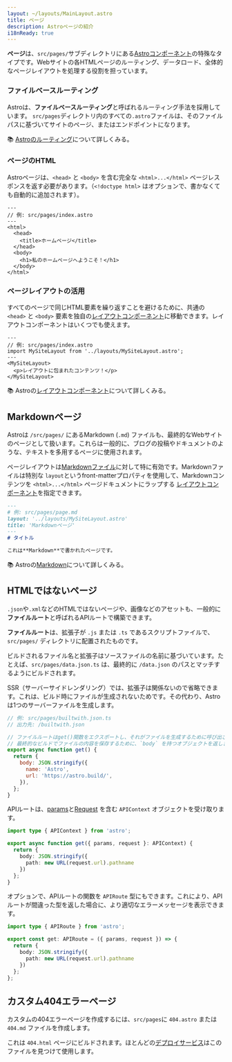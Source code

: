 ```yaml
---
layout: ~/layouts/MainLayout.astro
title: ページ
description: Astroページの紹介
i18nReady: true
---
```


**ページ**は、`src/pages/`サブディレクトリにある[Astroコンポーネント](/ja/core-concepts/astro-components/)の特殊なタイプです。Webサイトの各HTMLページのルーティング、データロード、全体的なページレイアウトを処理する役割を担っています。

### ファイルベースルーティング

Astroは、**ファイルベースルーティング**と呼ばれるルーティング手法を採用しています。 `src/pages`ディレクトリ内のすべての`.astro`ファイルは、そのファイルパスに基づいてサイトのページ、またはエンドポイントになります。

📚 [Astroのルーティング](/ja/core-concepts/routing/)について詳しくみる。

### ページのHTML

Astroページは、`<head>` と `<body>` を含む完全な `<html>...</html>` ページレスポンスを返す必要があります。（`<!doctype html>` はオプションで、書かなくても自動的に追加されます）。

```astro
---
// 例: src/pages/index.astro
---
<html>
  <head>
    <title>ホームページ</title>
  </head>
  <body>
    <h1>私のホームページへようこそ！</h1>
  </body>
</html>
```

### ページレイアウトの活用

すべてのページで同じHTML要素を繰り返すことを避けるために、共通の `<head>` と `<body>` 要素を独自の[レイアウトコンポーネント](/ja/core-concepts/layouts/)に移動できます。レイアウトコンポーネントはいくつでも使えます。

```astro
---
// 例: src/pages/index.astro
import MySiteLayout from '../layouts/MySiteLayout.astro';
---
<MySiteLayout>
  <p>レイアウトに包まれたコンテンツ！</p>
</MySiteLayout>
```

📚 Astroの[レイアウトコンポーネント](/ja/core-concepts/layouts/)について詳しくみる。


## Markdownページ

Astroは `/src/pages/` にあるMarkdown (`.md`) ファイルも、最終的なWebサイトのページとして扱います。これらは一般的に、ブログの投稿やドキュメントのような、テキストを多用するページに使用されます。

ページレイアウトは[Markdownファイル](#markdownページ)に対して特に有効です。Markdownファイルは特別な `layout`というfront-matterプロパティを使用して、Markdownコンテンツを `<html>...</html>` ページドキュメントにラップする [レイアウトコンポーネント](/ja/core-concepts/layouts/)を指定できます。


```md
---
# 例: src/pages/page.md
layout: '../layouts/MySiteLayout.astro'
title: 'Markdownページ'
---
# タイトル

これは**Markdown**で書かれたページです。
```

📚 Astroの[Markdown](/ja/guides/markdown-content/)について詳しくみる。


## HTMLではないページ

`.json`や`.xml`などのHTMLではないページや、画像などのアセットも、一般的に**ファイルルート**と呼ばれるAPIルートで構築できます。

**ファイルルート**は、拡張子が `.js` または `.ts` であるスクリプトファイルで、`src/pages/` ディレクトリに配置されたものです。

ビルドされるファイル名と拡張子はソースファイルの名前に基づいています。たとえば、`src/pages/data.json.ts` は、最終的に `/data.json` のパスとマッチするようにビルドされます。

SSR（サーバーサイドレンダリング）では、拡張子は関係ないので省略できます。これは、ビルド時にファイルが生成されないためです。その代わり、Astroは1つのサーバーファイルを生成します。

```js
// 例: src/pages/builtwith.json.ts
// 出力先: /builtwith.json

// ファイルルートはget()関数をエクスポートし、それがファイルを生成するために呼び出されます。
// 最終的なビルドでファイルの内容を保存するために、`body` を持つオブジェクトを返します。
export async function get() {
  return {
    body: JSON.stringify({
      name: 'Astro',
      url: 'https://astro.build/',
    }),
  };
}
```

APIルートは、[params](/ja/reference/api-reference/#params)と[Request](https://developer.mozilla.org/ja/docs/Web/API/Request) を含む `APIContext` オブジェクトを受け取ります。


```ts
import type { APIContext } from 'astro';

export async function get({ params, request }: APIContext) {
  return {
    body: JSON.stringify({
      path: new URL(request.url).pathname
    })
  };
}
```

オプションで、APIルートの関数を `APIRoute` 型にもできます。これにより、APIルートが間違った型を返した場合に、より適切なエラーメッセージを表示できます。

```ts
import type { APIRoute } from 'astro';

export const get: APIRoute = ({ params, request }) => {
  return {
    body: JSON.stringify({
      path: new URL(request.url).pathname
    })
  };
};
```

## カスタム404エラーページ

カスタムの404エラーページを作成するには、`src/pages`に `404.astro` または `404.md` ファイルを作成します。

これは `404.html` ページにビルドされます。ほとんどの[デプロイサービス](/ja/guides/deploy/)はこのファイルを見つけて使用します。
